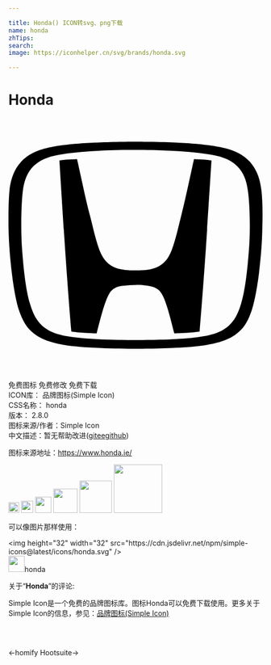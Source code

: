 ```yaml
---

title: Honda() ICON转svg、png下载
name: honda
zhTips: 
search: 
image: https://iconhelper.cn/svg/brands/honda.svg

---
```


# Honda  <small style="font-size: 60%;font-weight: 100"></small>

<div id="svg" class="svg-wrap">
<svg role="img" viewBox="0 0 24 24" xmlns="http://www.w3.org/2000/svg"><title>Honda icon</title><path d="M23.903 6.87c-.329-3.219-2.47-3.896-4.354-4.205-.946-.16-2.63-.299-3.716-.339-.946-.06-3.168-.09-3.835-.09-.658 0-2.89.03-3.836.09-1.076.04-2.77.18-3.716.339C2.563 2.984.42 3.66.092 6.869c-.08.877-.1 2.023-.09 3.248.03 2.032.2 3.407.3 4.364.069.657.338 2.62.687 3.636.478 1.395.916 1.803 1.424 2.222.937.757 2.471.996 2.79 1.056 1.733.309 5.24.368 6.785.368 1.544 0 5.05-.05 6.784-.368.329-.06 1.863-.29 2.79-1.056.508-.419.946-.827 1.424-2.222.35-1.016.628-2.979.698-3.636.1-.957.279-2.332.299-4.364.04-1.225.01-2.371-.08-3.248m-1.176 5.4c-.189 2.57-.418 4.105-.747 5.22-.289.977-.637 1.624-1.165 2.093-.867.787-2.063.956-2.76 1.056-1.514.229-4.055.299-6.057.299-2.003 0-4.544-.08-6.058-.3-.697-.099-1.893-.268-2.76-1.055-.518-.469-.876-1.126-1.155-2.093-.329-1.105-.558-2.65-.747-5.22-.11-1.544-.09-4.055.08-5.4.258-2.012 1.255-3.019 3.387-3.397.996-.18 2.34-.309 3.606-.369 1.016-.07 2.7-.1 3.637-.09.936-.01 2.62.03 3.636.09 1.275.06 2.61.19 3.606.369 2.142.378 3.139 1.395 3.388 3.397.199 1.345.229 3.856.11 5.4M17.526 3.88c-.548 2.461-.767 3.587-1.216 5.37-.428 1.714-.767 3.298-1.335 4.065-.587.777-1.365.947-1.893 1.006-.279.03-.478.04-1.066.05-.597 0-.797-.02-1.076-.05-.528-.06-1.315-.229-1.892-1.006-.578-.767-.907-2.351-1.335-4.065-.469-1.773-.678-2.909-1.236-5.37 0 0-.548.02-.797.04-.329.02-.588.05-.867.09 0 0 .32 5.061.459 7.203.15 2.252.418 6.057.667 8.927 0 0 .458.07 1.226.12.807.049 1.165.049 1.165.049.329-1.265.747-3.019 1.206-3.766.378-.608.966-.677 1.295-.717.518-.07.956-.08 1.166-.08.199-.01.637 0 1.165.08.329.05.917.11 1.295.717.469.747.877 2.5 1.206 3.766 0 0 .358-.01 1.165-.05a11.35 11.35 0 001.226-.12c.249-2.869.518-6.665.667-8.926.14-2.142.459-7.203.459-7.203-.28-.04-.538-.07-.867-.09-.23-.02-.787-.04-.787-.04Z"/></svg>
</div>
<detail full-name='honda'></detail>

<div class="detail-page">
<p>
<span><span class="badge-success badge">免费图标</span> <span class="badge-success badge">免费修改</span>  <span class="badge-success badge">免费下载</span> </span>
<br/>
<span>
ICON库：
<span class="badge-secondary badge">品牌图标(Simple Icon)</span> 
</span>
<br/>
<span>
CSS名称：
<span class="badge-secondary badge">honda</span> 
</span>

<br/>
<span>
版本：
<span class="badge-secondary badge">2.8.0</span> 
</span>
<br/>
<span>图标来源/作者：<span class="badge-light badge">Simple Icon</span></span> 
<br/>
<span class="zh-detail">中文描述：暂无<span class="help-link"><span>帮助改进</span>(<a href="https://gitee.com/liuwave/icon-helper/edit/master/json/brands/honda.json" target="_blank" rel="noopener noreferrer">gitee</a><a href="https://github.com/liuwave/icon-helper/edit/master/json/brands/honda.json" target="_blank" rel="noopener noreferrer">github</a></span>)</span><br/>
</p>
</div><div class="description description alert alert-light"><p>图标来源地址：<a href="https://www.honda.ie/" target="_blank" rel="noopener noreferrer">https://www.honda.ie/</a></p></div>
<div class="alert alert-dark">
<img height="21" width="21" src="https://cdn.jsdelivr.net/npm/simple-icons@latest/icons/honda.svg" />
<img height="24" width="24" src="https://cdn.jsdelivr.net/npm/simple-icons@latest/icons/honda.svg" />
<img height="32" width="32" src="https://cdn.jsdelivr.net/npm/simple-icons@latest/icons/honda.svg" />
<img height="48" width="48" src="https://cdn.jsdelivr.net/npm/simple-icons@latest/icons/honda.svg" />
<img height="64" width="64" src="https://cdn.jsdelivr.net/npm/simple-icons@latest/icons/honda.svg" />
<img height="96" width="96" src="https://cdn.jsdelivr.net/npm/simple-icons@latest/icons/honda.svg" />

</div>
<div>
  <p>可以像图片那样使用：    
  </p>
  <div class="alert alert-primary" style="font-size: 14px">
    &lt;img height="32" width="32" src="https://cdn.jsdelivr.net/npm/simple-icons@latest/icons/honda.svg" /&gt;
    <copy-btn content='<img height="32" width="32" src="https://cdn.jsdelivr.net/npm/simple-icons@latest/icons/honda.svg" />'></copy-btn>
  </div>
  <div class="alert alert-secondary">
    <img height="32" width="32" src="https://cdn.jsdelivr.net/npm/simple-icons@latest/icons/honda.svg" />honda
    <copy-btn content="honda" btn-title="复制图标名称"></copy-btn>
  </div>
</div>
<div class="icon-detail__container">
<p>关于“<b>Honda</b>”的评论:</p>
</div>
<Vssue title="关于“Honda”的评论" />
<div><p>Simple Icon是一个免费的品牌图标库。图标Honda可以免费下载使用。更多关于  Simple Icon的信息，参见：<a target="_blank" href="https://iconhelper.cn/brands.html">品牌图标(Simple Icon)</a>
</p></div>


<div style="padding:2rem 0 " class="page-nav"><p class="inner"><span class="prev">←<router-link to="/icon/homify.html">homify</router-link></span> <span class="next"><router-link to="/icon/hootsuite.html">Hootsuite</router-link>→</span></p></div>
